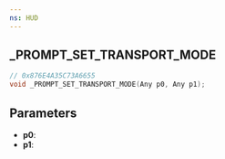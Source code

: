 ```yaml
---
ns: HUD
---
```

## _PROMPT_SET_TRANSPORT_MODE

```c
// 0x876E4A35C73A6655
void _PROMPT_SET_TRANSPORT_MODE(Any p0, Any p1);
```

## Parameters
* **p0**:
* **p1**:
